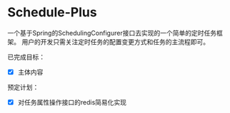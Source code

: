 # Schedule-Plus
一个基于Spring的SchedulingConfigurer接口去实现的一个简单的定时任务框架。
用户的开发只需关注定时任务的配置变更方式和任务的主流程即可。

已完成目标：
- [x] 主体内容

预定计划：
- [x] 对任务属性操作接口的redis简易化实现
